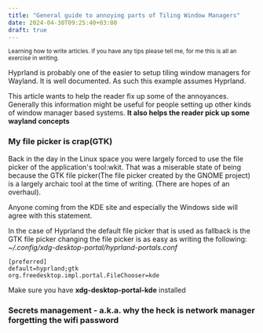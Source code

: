```yaml
---
title: "General guide to annoying parts of Tiling Window Managers"
date: 2024-04-30T09:25:40+03:00
draft: true
---
```


<small>Learning how to write articles. If you have any tips please tell me, for me this is all an exercise in writing.</small>

Hyprland is probably one of the easier to setup tiling window managers for Wayland. 
It is well documented. As such this example assumes Hyprland.

This article wants to help the reader fix up some of the annoyances. 
Generally this information might be useful for people setting up other kinds of window manager based systems. 
**It also helps the reader pick up some wayland concepts**

### My file picker is crap(GTK)

Back in the day in the Linux space you were largely forced to use the file picker of the application's tool:wkit.
That was a miserable state of being because the GTK file picker(The file picker created by the GNOME project) 
is a largely archaic tool at the time of writing. (There are hopes of an overhaul).

Anyone coming from the KDE site and especially the Windows side will agree with this statement.

In the case of Hyprland the default file picker that is used as fallback is the GTK file picker changing the file picker is as easy as writing the following:
*~/.config/xdg-desktop-portal/hyprland-portals.conf*
```
[preferred]
default=hyprland;gtk
org.freedesktop.impl.portal.FileChooser=kde
```

Make sure you have **xdg-desktop-portal-kde** installed

### Secrets management - a.k.a. why the heck is network manager forgetting the wifi password




